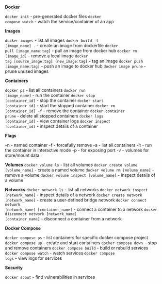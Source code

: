 **Docker**

<code>docker init</code> - pre-generated docker files
<code>docker compose watch</code> - watch the service/container of an app

**Images**

<code>docker images</code> - list all images
<code>docker build -t [image_name] .</code> - create an image from dockerfile
<code>docker pull [image_name:tag]</code> - pull an image from docker hub
<code>docker rm [image_id]</code> - remove a local image
<code>docker tag [source_image:tag] [new_image:tag]</code> - tag an image
<code>docker push [image_name:tag]</code> - push an image to docker hub
<code>docker image prune</code> - prune unused images

**Containers**

<code>docker ps</code> - list all containers
<code>docker run [image_name]</code> - run the container
<code>docker stop [container_id]</code> - stop the container
<code>docker start [container_id]</code> - start the stopped container
<code>docker rm [container_id] -f</code> - remove the container
<code>docker container prune</code> - delete all stopped containers
<code>docker logs [container_id]</code> - view container logs
<code>docker inspect [container_id]</code> - inspect details of a container

**Flags**

-n - named container
-f - forcefully remove
-a - list all containers
-it - run the container in interactive mode
-p - for exposing port
-v - volumes for store/mount data

**Volumes**
<code>docker volume ls</code> - list all volumes
<code>docker create volume [volume_name]</code> - create a named volume
<code>docker volume rm [volume_name]</code> - remove a volume
<code>docker volume inspect [volume_name]</code> - inspect details of a volume

**Networks**
<code>docker network ls</code> - list all networks
<code>docker network inspect [network_name]</code> - inspect details of a network
<code>docker create network [network_name]</code> - create a user-defined bridge network
<code>docker connect network [network_name] [container_name]</code> - connect a container to a network
<code>docker disconnect network [network_name] [container_name]</code> - disconnect a container from a network

**Docker Compose**

<code>docker compose ps</code> - list containers for specific docker compose project
<code>docker compose up</code> - create and start containers
<code>docker compose down </code>- stop and remove containers
<code>docker compose build</code> - build or rebuild services
<code>docker compose watch</code> - watch services
<code>docker compose logs</code> - view logs for services

**Security**

<code>docker scout</code> - find vulnerabilities in services
